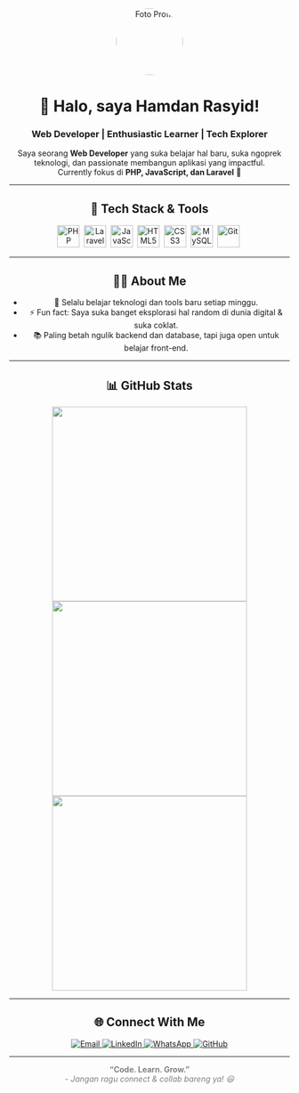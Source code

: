 <!--
Ganti link foto profil, nama, posisi, skill, username, dsb sesuai profil kamu!
-->

<div align="center">

<img src="https://avatars.githubusercontent.com/u/ID" width="120" style="border-radius: 50%;" alt="Foto Profil" />

# 👋 Halo, saya Hamdan Rasyid!
### Web Developer | Enthusiastic Learner | Tech Explorer

<!-- Ganti deskripsi singkat sesuai kepribadian dan jabatan -->
<p>
Saya seorang <b>Web Developer</b> yang suka belajar hal baru, suka ngoprek teknologi, dan passionate membangun aplikasi yang impactful. <br>
Currently fokus di <b>PHP, JavaScript, dan Laravel</b> 🚀
</p>

---

## 🚀 Tech Stack & Tools
<!-- Ganti/Update skill & tools sesuai kebutuhan -->
<p align="center">
  <img src="https://cdn.jsdelivr.net/gh/devicons/devicon/icons/php/php-original.svg" alt="PHP" width="40" />&nbsp;
  <img src="https://cdn.jsdelivr.net/gh/devicons/devicon/icons/laravel/laravel-plain.svg" alt="Laravel" width="40"/>&nbsp;
  <img src="https://cdn.jsdelivr.net/gh/devicons/devicon/icons/javascript/javascript-original.svg" alt="JavaScript" width="40"/>&nbsp;
  <img src="https://cdn.jsdelivr.net/gh/devicons/devicon/icons/html5/html5-original.svg" alt="HTML5" width="40"/>&nbsp;
  <img src="https://cdn.jsdelivr.net/gh/devicons/devicon/icons/css3/css3-original.svg" alt="CSS3" width="40"/>&nbsp;
  <img src="https://cdn.jsdelivr.net/gh/devicons/devicon/icons/mysql/mysql-original.svg" alt="MySQL" width="40"/>&nbsp;
  <img src="https://cdn.jsdelivr.net/gh/devicons/devicon/icons/git/git-original.svg" alt="Git" width="40"/>&nbsp;
</p>

---

## 🙋‍♂️ About Me

- 🌱 Selalu belajar teknologi dan tools baru setiap minggu.
- ⚡ Fun fact: Saya suka banget eksplorasi hal random di dunia digital & suka coklat.
- 📚 Paling betah ngulik backend dan database, tapi juga open untuk belajar front-end.

---

## 📊 GitHub Stats

<div align="center">
  <!-- Ganti username dengan username GitHub kamu -->
  <img src="https://github-readme-stats.vercel.app/api?username=Dann098&show_icons=true&theme=github_dark&hide_title=true" width="350"/>
  <img src="https://github-readme-streak-stats.herokuapp.com/?user=Dann098&theme=github-dark-blue&hide_border=true" width="350"/>
  <img src="https://github-readme-stats.vercel.app/api/top-langs/?username=Dann098&layout=compact&theme=github_dark&hide_title=true&langs_count=8" width="350"/>
</div>

---

## 🌐 Connect With Me

<p align="center">
  <!-- Ganti link ke sosial media/email kamu -->
  <a href="mailto:hamdanhrmwj@gmail.com" target="_blank">
    <img src="https://img.shields.io/badge/email-%23D14836.svg?&style=for-the-badge&logo=gmail&logoColor=white" alt="Email"/>
  </a>
  <a href="https://linkedin.com/in/hamdanrasyid" target="_blank">
    <img src="https://img.shields.io/badge/LinkedIn-%230077B5.svg?&style=for-the-badge&logo=linkedin&logoColor=white" alt="LinkedIn"/>
  </a>
  <a href="https://wa.me/628xxxxxxx" target="_blank">
    <img src="https://img.shields.io/badge/WhatsApp-%25E4405F.svg?&style=for-the-badge&logo=whatsapp&logoColor=white" alt="WhatsApp"/>
  </a>
  <a href="https://github.com/Dann098" target="_blank">
    <img src="https://img.shields.io/badge/GitHub-%2312100E.svg?&style=for-the-badge&logo=github&logoColor=white" alt="GitHub"/>
  </a>
</p>

---

<p align="center" style="color:gray;">
  <b>“Code. Learn. Grow.”</b> <br>
  <i>- Jangan ragu connect & collab bareng ya! 😃</i>
</p>

</div>

<!--
Petunjuk Penggantian:
- Ganti foto profil: https://avatars.githubusercontent.com/u/ID (isi ID GitHub kamu)
- Ganti nama, posisi, skill, story, sosial media, dsb sesuai profil kamu
- Ganti username pada GitHub Stats (Dann098)
- Untuk icon tech stack lain, cari di: https://devicon.dev/
- Untuk badge sosial lain, cari di: https://shields.io/
-->
